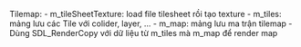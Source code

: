 Tilemap:
    - m_tileSheetTexture: load file tilesheet rồi tạo texture
    - m_tiles: mảng lưu các Tile với colider, layer, ...
    - m_map: mảng lưu ma trận tilemap
    - Dùng SDL_RenderCopy với dữ liệu từ m_tiles mà m_map để render map